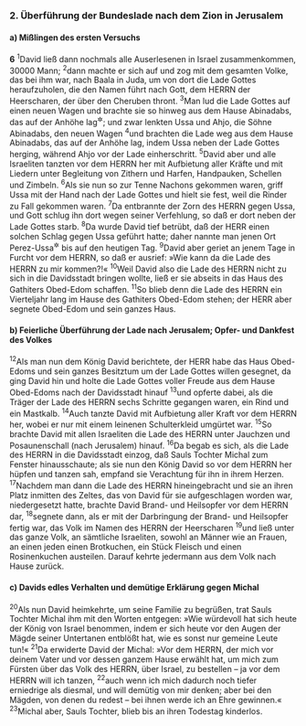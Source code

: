 ### 2. Überführung der Bundeslade nach dem Zion in Jerusalem

#### a) Mißlingen des ersten Versuchs

__6__
<sup>1</sup>David ließ dann nochmals alle Auserlesenen in Israel zusammenkommen, 30000 Mann;
<sup>2</sup>dann machte er sich auf und zog mit dem gesamten Volke, das bei ihm war, nach Baala in Juda, um von dort die Lade Gottes heraufzuholen, die den Namen führt nach Gott, dem HERRN der Heerscharen, der über den Cheruben thront.
<sup>3</sup>Man lud die Lade Gottes auf einen neuen Wagen und brachte sie so hinweg aus dem Hause Abinadabs, das auf der Anhöhe lag<sup title="1.Sam 7,1">&#x2732;</sup>; und zwar lenkten Ussa und Ahjo, die Söhne Abinadabs, den neuen Wagen
<sup>4</sup>und brachten die Lade weg aus dem Hause Abinadabs, das auf der Anhöhe lag, indem Ussa neben der Lade Gottes herging, während Ahjo vor der Lade einherschritt.
<sup>5</sup>David aber und alle Israeliten tanzten vor dem HERRN her mit Aufbietung aller Kräfte und mit Liedern unter Begleitung von Zithern und Harfen, Handpauken, Schellen und Zimbeln.
<sup>6</sup>Als sie nun so zur Tenne Nachons gekommen waren, griff Ussa mit der Hand nach der Lade Gottes und hielt sie fest, weil die Rinder zu Fall gekommen waren.
<sup>7</sup>Da entbrannte der Zorn des HERRN gegen Ussa, und Gott schlug ihn dort wegen seiner Verfehlung, so daß er dort neben der Lade Gottes starb.
<sup>8</sup>Da wurde David tief betrübt, daß der HERR einen solchen Schlag gegen Ussa geführt hatte; daher nannte man jenen Ort Perez-Ussa<sup title="d.h. Ussas Schlag">&#x2732;</sup> bis auf den heutigen Tag.
<sup>9</sup>David aber geriet an jenem Tage in Furcht vor dem HERRN, so daß er ausrief: »Wie kann da die Lade des HERRN zu mir kommen?!«
<sup>10</sup>Weil David also die Lade des HERRN nicht zu sich in die Davidsstadt bringen wollte, ließ er sie abseits in das Haus des Gathiters Obed-Edom schaffen.
<sup>11</sup>So blieb denn die Lade des HERRN ein Vierteljahr lang im Hause des Gathiters Obed-Edom stehen; der HERR aber segnete Obed-Edom und sein ganzes Haus.

#### b) Feierliche Überführung der Lade nach Jerusalem; Opfer- und Dankfest des Volkes

<sup>12</sup>Als man nun dem König David berichtete, der HERR habe das Haus Obed-Edoms und sein ganzes Besitztum um der Lade Gottes willen gesegnet, da ging David hin und holte die Lade Gottes voller Freude aus dem Hause Obed-Edoms nach der Davidsstadt hinauf
<sup>13</sup>und opferte dabei, als die Träger der Lade des HERRN sechs Schritte gegangen waren, ein Rind und ein Mastkalb.
<sup>14</sup>Auch tanzte David mit Aufbietung aller Kraft vor dem HERRN her, wobei er nur mit einem leinenen Schulterkleid umgürtet war.
<sup>15</sup>So brachte David mit allen Israeliten die Lade des HERRN unter Jauchzen und Posaunenschall (nach Jerusalem) hinauf.
<sup>16</sup>Da begab es sich, als die Lade des HERRN in die Davidsstadt einzog, daß Sauls Tochter Michal zum Fenster hinausschaute; als sie nun den König David so vor dem HERRN her hüpfen und tanzen sah, empfand sie Verachtung für ihn in ihrem Herzen.
<sup>17</sup>Nachdem man dann die Lade des HERRN hineingebracht und sie an ihren Platz inmitten des Zeltes, das von David für sie aufgeschlagen worden war, niedergesetzt hatte, brachte David Brand- und Heilsopfer vor dem HERRN dar,
<sup>18</sup>segnete dann, als er mit der Darbringung der Brand- und Heilsopfer fertig war, das Volk im Namen des HERRN der Heerscharen
<sup>19</sup>und ließ unter das ganze Volk, an sämtliche Israeliten, sowohl an Männer wie an Frauen, an einen jeden einen Brotkuchen, ein Stück Fleisch und einen Rosinenkuchen austeilen. Darauf kehrte jedermann aus dem Volk nach Hause zurück.

#### c) Davids edles Verhalten und demütige Erklärung gegen Michal

<sup>20</sup>Als nun David heimkehrte, um seine Familie zu begrüßen, trat Sauls Tochter Michal ihm mit den Worten entgegen: »Wie würdevoll hat sich heute der König von Israel benommen, indem er sich heute vor den Augen der Mägde seiner Untertanen entblößt hat, wie es sonst nur gemeine Leute tun!«
<sup>21</sup>Da erwiderte David der Michal: »Vor dem HERRN, der mich vor deinem Vater und vor dessen ganzem Hause erwählt hat, um mich zum Fürsten über das Volk des HERRN, über Israel, zu bestellen – ja vor dem HERRN will ich tanzen,
<sup>22</sup>auch wenn ich mich dadurch noch tiefer erniedrige als diesmal, und will demütig von mir denken; aber bei den Mägden, von denen du redest – bei ihnen werde ich an Ehre gewinnen.«
<sup>23</sup>Michal aber, Sauls Tochter, blieb bis an ihren Todestag kinderlos.